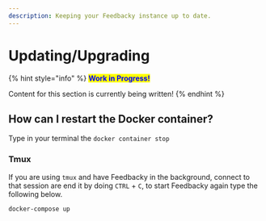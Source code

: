 ```yaml
---
description: Keeping your Feedbacky instance up to date.
---
```


# Updating/Upgrading

{% hint style="info" %}
<mark style="color:blue;">**Work in Progress!**</mark>

Content for this section is currently being written!
{% endhint %}

## How can I restart the Docker container?

Type in your terminal the `docker container stop`

### Tmux

If you are using `tmux` and have Feedbacky in the background, connect to that session are end it by doing `CTRL` + `C`, to start Feedbacky again type the following below.

```
docker-compose up
```
